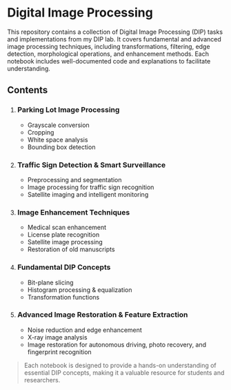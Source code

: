 
# **Digital Image Processing**
This repository contains a collection of Digital Image Processing (DIP) tasks and implementations from my DIP lab. It covers fundamental and advanced image processing techniques, including transformations, filtering, edge detection, morphological operations, and enhancement methods. Each notebook includes well-documented code and explanations to facilitate understanding.

## **Contents**
1. ### Parking Lot Image Processing
    * Grayscale conversion
    * Cropping
    * White space analysis
    * Bounding box detection
2. ### Traffic Sign Detection & Smart Surveillance
    * Preprocessing and segmentation
    * Image processing for traffic sign recognition
    * Satellite imaging and intelligent monitoring
3. ### Image Enhancement Techniques
    * Medical scan enhancement
    * License plate recognition
    * Satellite image processing
    * Restoration of old manuscripts
4. ### Fundamental DIP Concepts
    * Bit-plane slicing
    * Histogram processing & equalization
    * Transformation functions
5. ### Advanced Image Restoration & Feature Extraction
    * Noise reduction and edge enhancement
    * X-ray image analysis
    * Image restoration for autonomous driving, photo recovery, and fingerprint recognition

> Each notebook is designed to provide a hands-on understanding of essential DIP concepts, making it a valuable resource for students and researchers.
